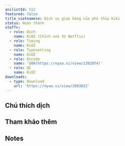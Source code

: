 ```yaml
---
anilistId: 512
featured: false
title_vietnamese: Dịch vụ giao hàng của phù thủy Kiki
status: Hoàn thành
staffs:
  - role: Dịch
    name: KiOZ (Chỉnh sửa từ Netflix)
  - role: Timing
    name: KiOZ
  - role: Typesetting
    name: KiOZ
  - role: Encode
    name: 'GOA(https://nyaa.si/view/1392874)'
  - role: QC
    name: KiOZ
downloads:
  - type: Download
    url: 'https://nyaa.si/view/2003822'
---
```

## Chú thích dịch



## Tham khảo thêm



## Notes
